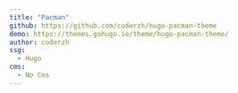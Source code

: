 ```yaml
---
title: "Pacman"
github: https://github.com/coderzh/hugo-pacman-theme
demo: https://themes.gohugo.io/theme/hugo-pacman-theme/
author: coderzh
ssg:
  - Hugo
cms:
  - No Cms
---
```

